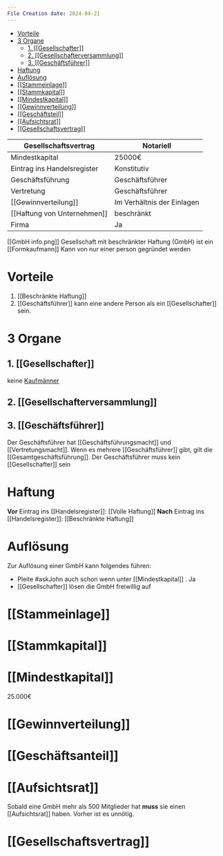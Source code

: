 ```yaml
---
File Creation date: 2024-04-21
---
```

- [Vorteile](#vorteile)
- [3 Organe](#3-organe)
	- [1. [[Gesellschafter]]](#1-gesellschafter)
	- [2. [[Gesellschafterversammlung]]](#2-gesellschafterversammlung)
	- [3. [[Geschäftsführer]]](#3-gesch%C3%A4ftsf%C3%BChrer)
- [Haftung](#haftung)
- [Auflösung](#aufl%C3%B6sung)
- [[[Stammeinlage]]](#stammeinlage)
- [[[Stammkapital]]](#stammkapital)
- [[[Mindestkapital]]](#mindestkapital)
- [[[Gewinnverteilung]]](#gewinnverteilung)
- [[[Geschäftsteil]]](#gesch%C3%A4ftsteil)
- [[[Aufsichtsrat]]](#aufsichtsrat)
- [[[Gesellschaftsvertrag]]](#gesellschaftsvertrag)

| Gesellschaftsvertrag        | Notariell                  |
| --------------------------- | -------------------------- |
| Mindestkapital              | 25000€                     |
| Eintrag ins Handelsregister | Konstitutiv                |
| Geschäftsführung            | Geschäftsführer            |
| Vertretung                  | Geschäftsführer            |
| [[Gewinnverteilung]]        | Im Verhältnis der Einlagen |
| [[Haftung von Unternehmen]] | beschränkt                 |
| Firma                       | Ja                         |
[[GmbH info.png]]
Gesellschaft mit beschränkter Haftung (GmbH) 
ist ein [[Formkaufmann]]
Kann von nur einer person gegründet werden
# Vorteile
1. [[Beschränkte Haftung]]
2. [[Geschäftsführer]] kann eine andere Person als ein [[Gesellschafter]] sein.
# 3 Organe
## 1. [[Gesellschafter]]
keine [Kaufmänner](Kaufman.md)
## 2. [[Gesellschafterversammlung]]

## 3. [[Geschäftsführer]]
Der Geschäftsführer hat [[Geschäftsführungsmacht]] und [[Vertretungsmacht]]. Wenn es mehrere [[Geschäftsführer]] gibt, gilt die [[Gesamtgeschäftsführung]]. Der Geschäftsführer muss kein [[Gesellschafter]] sein
# Haftung
**Vor** Eintrag ins [[Handelsregister]]: [[Volle Haftung]]
**Nach** Eintrag ins [[Handelsregister]]: [[Beschränkte Haftung]]

# Auflösung
Zur Auflösung einer GmbH kann folgendes führen:
- Pleite #askJohn auch schon wenn unter  [[Mindestkapital]] . Ja
- [[Gesellschafter]] lösen die GmbH freiwillig auf
# [[Stammeinlage]]
# [[Stammkapital]]
# [[Mindestkapital]] 
25.000€
# [[Gewinnverteilung]]
# [[Geschäftsanteil]]

# [[Aufsichtsrat]] 
Sobald eine GmbH mehr als 500 Mitglieder hat **muss** sie einen [[Aufsichtsrat]] haben. Vorher ist es unnötig.
# [[Gesellschaftsvertrag]]
